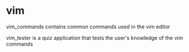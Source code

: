 # vim

vim_commands contains common commands used in the vim editor

vim_tester is a quiz application that tests the user's knowledge of the vim commands
